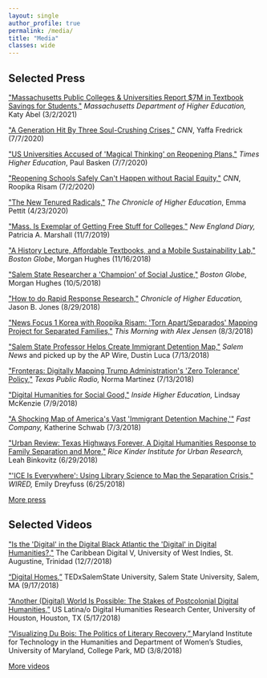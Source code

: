 ```yaml
---
layout: single
author_profile: true
permalink: /media/
title: "Media"
classes: wide
---
```


## Selected Press

["Massachusetts Public Colleges & Universities Report $7M in Textbook Savings for Students,"](https://www.mass.edu/about/newsreleases/nr-20210302.asp) _Massachusetts Department of Higher Education,_ Katy Abel (3/2/2021)

["A Generation Hit By Three Soul-Crushing Crises,"](https://www.cnn.com/2020/06/25/opinions/coronavirus-pandemic-racism-generation-resilient-fredrick/index.html) _CNN_, Yaffa Fredrick (7/7/2020)

["US Universities Accused of 'Magical Thinking' on Reopening Plans,"](https://www.timeshighereducation.com/news/us-universities-accused-magical-thinking-reopening-plans) _Times Higher Education_, Paul Basken (7/7/2020)

["Reopening Schools Safely Can't Happen without Racial Equity,"](https://www.cnn.com/2020/07/02/opinions/covid-19-colleges-racial-equality-risam/index.html) _CNN_, Roopika Risam (7/2/2020)

["The New Tenured Radicals,"](https://www.chronicle.com/article/the-new-tenured-radicals/) _The Chronicle of Higher Education_, Emma Pettit (4/23/2020)

["Mass. Is Exemplar of Getting Free Stuff for Colleges,"](https://www.cnn.com/2020/06/25/opinions/coronavirus-pandemic-racism-generation-resilient-fredrick/index.html) _New England Diary,_ Patricia A. Marshall (11/7/2019)

["A History Lecture, Affordable Textbooks, and a Mobile Sustainability Lab,"](https://www.bostonglobe.com/metro/globelocal/2018/11/16/history-lecture-affordable-textbooks-and-mobile-sustainability-lab/8iUZsuOFzs1FfBwBRFsIGN/story.html) _Boston Globe_, Morgan Hughes (11/16/2018)

["Salem State Researcher a 'Champion' of Social Justice,"](https://www.bostonglobe.com/metro/globelocal/2018/10/05/salem-state-researcher-champion-social-justice/hD19GIS2zRIY1di09Fr0NI/story.html) _Boston Globe_, Morgan Hughes (10/5/2018)

["How to do Rapid Response Research,"](https://www.chronicle.com/blogs/profhacker/how-to-do-rapid-response-research/65691) _Chronicle of Higher Education,_ Jason B. Jones (8/29/2018)

["News Focus 1 Korea with Roopika Risam: 'Torn Apart/Separados' Mapping Project for Separated Families,"](https://player.fm/series/tbs-efm-this-morning-1273459/ep-0801-news-focus-1-with-roopika-risam-torn-apartseparados-mapping-project-for-separated-families) _This Morning with Alex Jensen_ (8/3/2018)

["Salem State Professor Helps Create Immigrant Detention Map,"](https://www.salemnews.com/news/local_news/salem-state-professor-helps-create-immigrant-detention-map/article_c24baed6-b0d8-59fb-9c38-386b09824616.html) _Salem News_ and picked up by the AP Wire, Dustin Luca (7/13/2018)

["Fronteras: Digitally Mapping Trump Administration's 'Zero Tolerance' Policy,"](http://www.tpr.org/post/fronteras-digitally-mapping-trump-administrations-zero-tolerance-policy) _Texas Public Radio,_ Norma Martinez (7/13/2018)

["Digital Humanities for Social Good,"](https://www.insidehighered.com/news/2018/07/09/when-digital-humanities-meets-activism) _Inside Higher Education,_ Lindsay McKenzie (7/9/2018)

["A Shocking Map of America's Vast 'Immigrant Detention Machine,'"](https://www.fastcompany.com/90180570/a-shocking-map-of-americas-vast-immigrant-detention-machine) _Fast Company,_ Katherine Schwab (7/3/2018)

["Urban Review: Texas Highways Forever, A Digital Humanities Response to Family Separation and More,"](https://kinder.rice.edu/2018/06/28/urban-review-texas-highways-forever-digital-humanities-response-family-separation-and) _Rice Kinder Institute for Urban Research,_ Leah Binkovitz (6/29/2018)

["'ICE Is Everywhere': Using Library Science to Map the Separation Crisis,"](https://www.wired.com/story/ice-is-everywhere-using-library-science-to-map-child-separation/) _WIRED,_ Emily Dreyfuss (6/25/2018)

[More press](../press)

## Selected Videos

["Is the 'Digital' in the Digital Black Atlantic the 'Digital' in Digital Humanities?,"](https://youtu.be/G36ryMwPlKY?t=2055) The Caribbean Digital V, University of West Indies, St. Augustine, Trinidad (12/7/2018)

[“Digital Homes,”](https://www.youtube.com/watch?v=LVAIUq6h9Jc) TEDxSalemState University, Salem State University, Salem, MA (9/17/2018)

[“Another (Digital) World Is Possible: The Stakes of Postcolonial Digital Humanities,”](https://youtu.be/5mOwE8I1Vmk) US Latina/o Digital Humanities Research Center, University of Houston, Houston, TX (5/17/2018)

[“Visualizing Du Bois: The Politics of Literary Recovery,” ](https://umd.hosted.panopto.com/Panopto/Pages/Viewer.aspx?id=3e45ab6f-df9d-4c9c-b00a-a89d014738a2) Maryland Institute for Technology in the Humanities and Department of Women’s Studies, University of Maryland, College Park, MD (3/8/2018)

[More videos](../video)
